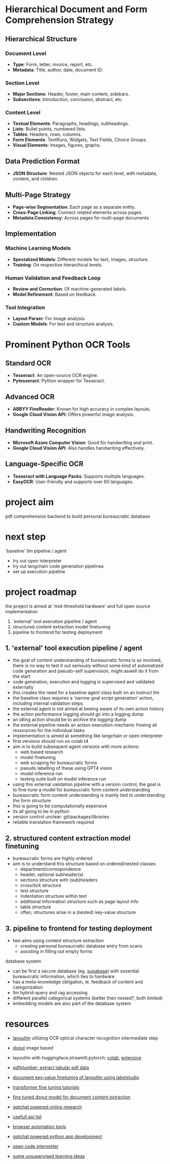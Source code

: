 # Hierarchical Document and Form Comprehension Strategy

## Hierarchical Structure

### Document Level
- **Type**: Form, letter, invoice, report, etc.
- **Metadata**: Title, author, date, document ID.

### Section Level
- **Major Sections**: Header, footer, main content, sidebars.
- **Subsections**: Introduction, conclusion, abstract, etc.

### Content Level
- **Textual Elements**: Paragraphs, headings, subheadings.
- **Lists**: Bullet points, numbered lists.
- **Tables**: Headers, rows, columns.
- **Form Elements**: TextRuns, Widgets, Text Fields, Choice Groups.
- **Visual Elements**: Images, figures, graphs.

## Data Prediction Format
- **JSON Structure**: Nested JSON objects for each level, with metadata, content, and children.

## Multi-Page Strategy
- **Page-wise Segmentation**: Each page as a separate entity.
- **Cross-Page Linking**: Connect related elements across pages.
- **Metadata Consistency**: Across pages for multi-page documents.

## Implementation

### Machine Learning Models
- **Specialized Models**: Different models for text, images, structure.
- **Training**: On respective hierarchical levels.

### Human Validation and Feedback Loop
- **Review and Correction**: Of machine-generated labels.
- **Model Refinement**: Based on feedback.

### Tool Integration
- **Layout Parser**: For image analysis.
- **Custom Models**: For text and structure analysis.

# Prominent Python OCR Tools

## Standard OCR
- **Tesseract**: An open-source OCR engine.
- **Pytesseract**: Python wrapper for Tesseract.

## Advanced OCR
- **ABBYY FineReader**: Known for high accuracy in complex layouts.
- **Google Cloud Vision API**: Offers powerful image analysis.

## Handwriting Recognition
- **Microsoft Azure Computer Vision**: Good for handwriting and print.
- **Google Cloud Vision API**: Also handles handwriting effectively.

## Language-Specific OCR
- **Tesseract with Language Packs**: Supports multiple languages.
- **EasyOCR**: User-friendly and supports over 60 languages.



# project aim
pdf comprehension backend to build personal bureaucratic database

# next step

'baseline' llm pipeline / agent
- try out open interpreter
- try out langchain code generation pipelines
- set up execution pipeline

# project roadmap

the project is aimed at 'mid-threshold hardware' and full open source implementation

1. 'external' tool execution pipeline / agent
2. structured content extraction model finetuning
3. pipeline to frontend for testing deployment 

## 1. 'external' tool execution pipeline / agent
- the goal of content understanding of bureaucratic forms is so involved, there is no way to test it out seriously without some kind of automatized code generation and pseudo-self supervision, might aswell do it from the start
- code generation, execution and logging is supervised and validated externally
- this creates the need for a baseline agent class built on an instruct llm
- the baseline class requires a 'narrow goal script generation' action, including internal validation steps
- the external agent is not aimed at beeing aware of its own action history
- the action performance logging should go into a logging dump
- an idling action should be to archive the logging dump
- the external pipeline needs an action-execution-mechanic freeing all ressources for the individual tasks
- implementation is aimed at something like langchain or open interpreter
- first versions should run on colab t4
- aim is to build subsequent agent versions with more actions:
   - web based research
   - model finetuning
   - web scraping for bureaucratic forms
   - pseudo labelling of these using GPT4 vision
   - model inference run
   - testing suite built on model inference run
- using this external validation pipeline with a version control, the goal is to fine-tune a model for bureaucratic form content understanding
- bureaucratic form content understanding is mainly tied to understanding the form structure
- this is going to be computationally expensive
- its all going to be in python
- version control unclear: git/packages/libraries
- reliable translation framework required
## 2. structured content extraction model finetuning
- bureaucratic forms are highly ordered
- aim is to understand this structure based on ordered/nested classes
   - department/correspondence
   - header, optional subheader(s)
   - sections structure with (sub)headers
   - cross/tick structure
   - text structure
   - indentation structure within text
   - additional information structure such as page layout info
   - table structure
   - often, structures arise in a (nested) key-value structure
## 3. pipeline to frontend for testing deployment
- two aims using content structure extraction
   - creating personal bureaucratic database entry from scans
   - assisting in filling out empty forms


database system

- can be first a secure database (eg. [supabase](https://github.com/supabase/supabase)) with essential bureaucratic information, which ties to hardware
- has a meta-knowledge obligation, ie. feedback of content and categorization
- llm hybrid-query and rag accessing
- different parallel categorical systems (better then nested?, both limited)
- embedding models are also part of the database system

# resources

- [layoutlm](https://github.com/microsoft/unilm/blob/master/layoutlmv3/README.md) utilizing OCR optical character recognition intermediate step
- [donut](https://github.com/clovaai/donut) image based
- layoutlm with huggingface,streamlit,pytorch: [colab](https://colab.research.google.com/drive/1I0Qyajp_DFzKvQfUwwRc9p6fs6NfI-Kx?usp=sharing), [extensive](https://www.mlexpert.io/machine-learning/tutorials/document-classification-with-layoutlmv3)

- [pdfplumber: extract tabular pdf data](https://www.youtube.com/watch?v=x9IDL8eruAw)
- [document key-value finetuning of layoutlm using labelstudio](https://www.youtube.com/watch?v=bBwDTY38X58&list=PLeNIpK8NwtHtxa2wC1OcPb8RmQ9vy-Uav)
- [transformer fine tuning tutorials](https://github.com/NielsRogge/Transformers-Tutorials)
- [fine tuned donut model for document content extraction](https://github.com/katanaml/sparrow)

- [gptchat powered online research](https://github.com/assafelovic/gpt-researcher)
- [usefull api list](https://github.com/public-apis/public-apis)
- [browser automation tools](https://github.com/angrykoala/awesome-browser-automation)
- [gptchat powered python app development](https://github.com/Pythagora-io/gpt-pilot)
- [open code interpreter](https://github.com/shroominic/codeinterpreter-api)
- [some unsupervised learning ideas](https://www.youtube.com/watch?v=UaJDdft6BdI)
